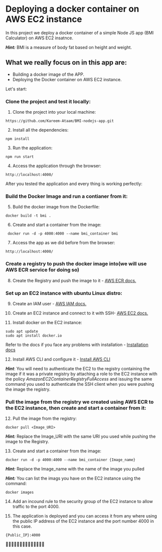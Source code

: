 # Deploying a docker container on AWS EC2 instance
In this project we deploy a docker container of a simple Node JS app (BMI Calculator) on AWS EC2 insatnce.

***Hint:*** BMI is a measure of body fat based on height and weight.

## What we really focus on in this app are:
 - Building a docker image of the APP.
 - Deploying the Docker container on AWS EC2 instance.

Let's start:

### Clone the project and test it locally:

 1. Clone the project into your local machine:
```
https://github.com/Kareem-Ataam/BMI-nodejs-app.git
```
 2. Install all the dependencies:
```
npm install
```
 3. Run the application:
```
npm run start
```
 4. Access the application through the browser:
```
http://localhost:4000/
```

After you tested the application and every thing is working perfectly:

### Build the Docker Image and run a contianer from it:
 5. Build the docker image from the Dockerfile:
```
docker build -t bmi .
```
 6. Create and start a container from the image:
```
 docker run -d -p 4000:4000 --name bmi_container bmi
```
 7. Access the app as we did before from the browser:
```
http://localhost:4000/
```
### Create a registry to push the docker image into(we will use AWS ECR service for doing so)
 8. Create the Registry and push the image to it - [AWS ECR docs.](https://docs.aws.amazon.com/AmazonECR/latest/public/public-getting-started.html)
### Set up an EC2 instance with ubuntu Linux distro:
 9. Create an IAM user - [AWS IAM docs.](https://docs.aws.amazon.com/IAM/latest/UserGuide/id_users_create.html)

 10. Create an EC2 instance and connect to it with SSH- [AWS EC2 docs.](https://docs.aws.amazon.com/AWSEC2/latest/UserGuide/EC2_GetStarted.html#ec2-launch-instance)
 
 11. Install docker on the EC2 instance:
 ```
 sudo apt update
 sudo apt install docker.io
 ```
 Refer to the docs if you face any problems with installation - [Installation docs](https://docs.docker.com/engine/install/ubuntu/)
 
 12. Install AWS CLI and configure it - [Install AWS CLI](https://docs.aws.amazon.com/cli/latest/userguide/getting-started-install.html#cliv2-linux-install)

 ***Hint***: You will need to authenticate the EC2 to the registry containing the image if it was a private registry by attaching a role to the EC2 instance with the policy *AmazonEC2ContainerRegistryFullAccess* and issuing the same command you used to authenticate the SSH client when you were pushing the image the registry.
 
 ### Pull the image from the registry we created using AWS ECR to the EC2 instance, then create and start a container from it:
  12. Pull the image from the registry:
```
docker pull <Image_URI>
```
***Hint:*** Replace the Image_URI with the same URI you used while pushing the image to the Registry.

 13. Create and start a container from the image:
 ```
 docker run -d -p 4000:4000 --name bmi_container {Image_name} 
 ```
***Hint:*** Replace the Image_name with the name of the image you pulled 

***Hint:*** You can list the imags you have on the EC2 instance using the command:
```
docker images
```
 14. Add an incound rule to the security group of the EC2 instance to allow traffic to the port 4000.

15. The application is deployed and you can access it from any where using the public IP address of the EC2 instance and the port number 4000 in this case.
```
{Public_IP}:4000
```
🎉🎉🎉🎉🎉🎉🎉🎉🎉🎉🎉🎉🎉🎉








